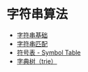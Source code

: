 # 字符串算法

- [字符串基础](basic.md)
- [字符串匹配](match.md)
- [符号表 - Symbol Table](../search/symbol_table.md)
- [字典树（trie）](trie.md)